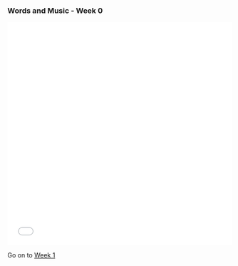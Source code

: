 ### Words and Music - Week 0

<embed
	src="words_and_music_0.pdf"
	type="application/pdf"
	width="100%"
	height="500px"
/>

Go on to [Week 1](../wk1)
